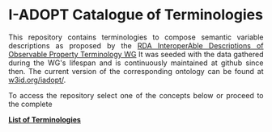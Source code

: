 # I-ADOPT Catalogue of Terminologies

<div style="text-align: justify;">
  This repository contains terminologies to compose semantic variable descriptions as proposed by the <a href="https://www.rd-alliance.org/groups/interoperable-descriptions-observable-property-terminology-wg-i-adopt-wg" target="_blank">RDA InteroperAble Descriptions of Observable Property Terminology WG</a>
  It was seeded with the data gathered during the WG's lifespan and is continuously maintained at github since then.
  The current version of the corresponding ontology can be found at <a href="https://w3id.org/iadopt/">w3id.org/iadopt/</a>.

  To access the repository select one of the concepts below or proceed to the complete
</div>

**[List of Terminologies](./list)**
